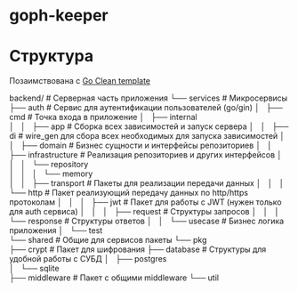 # goph-keeper

# Структура
Позаимствована с [Go Clean template](https://github.com/evrone/go-clean-template)

backend/                            # Серверная часть приложения
└── services                        # Микросервисы
    ├── auth                        # Сервис для аутентификации пользователей (go/gin)
    │   ├── cmd                     # Точка входа в приложение
    │   ├── internal                
    │   │   ├── app                 # Сборка всех зависимостей и запуск сервера
    │   │   ├── di                  # wire_gen для сбора всех необходимых для запуска зависимостей 
    │   │   ├── domain              # Бизнес сущности и интерфейсы репозиториев
    │   │   ├── infrastructure      # Реализация репозиториев и других интерфейсов 
    │   │   │   └── repository      
    │   │   │       └── memory      
    │   │   ├── transport           # Пакеты для реализации передачи данных
    │   │   │   └── http            # Пакет реализующий передачу данных по http/https протоколам
    │   │   │       ├── jwt         # Пакет для работы с JWT (нужен только для auth сервиса)
    │   │   │       ├── request     # Структуры запросов
    │   │   │       └── response    # Структуры ответов
    │   │   └── usecase             # Бизнес логика приложения
    │   └── test                    
    └── shared                      # Общие для сервисов пакеты
        └── pkg                     
            ├── crypt               # Пакет для шифрования
            ├── database            # Структуры для удобной работы с СУБД
            │   ├── postgres        
            │   └── sqlite          
            ├── middleware          # Пакет с общими middleware
            └── util                

